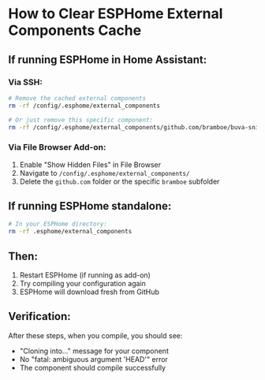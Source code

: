 # How to Clear ESPHome External Components Cache

## If running ESPHome in Home Assistant:

### Via SSH:
```bash
# Remove the cached external components
rm -rf /config/.esphome/external_components

# Or just remove this specific component:
rm -rf /config/.esphome/external_components/github.com/bramboe/buva-sniffer
```

### Via File Browser Add-on:
1. Enable "Show Hidden Files" in File Browser
2. Navigate to `/config/.esphome/external_components/`
3. Delete the `github.com` folder or the specific `bramboe` subfolder

## If running ESPHome standalone:
```bash
# In your ESPHome directory:
rm -rf .esphome/external_components
```

## Then:
1. Restart ESPHome (if running as add-on)
2. Try compiling your configuration again
3. ESPHome will download fresh from GitHub

## Verification:
After these steps, when you compile, you should see:
- "Cloning into..." message for your component
- No "fatal: ambiguous argument 'HEAD'" error
- The component should compile successfully

